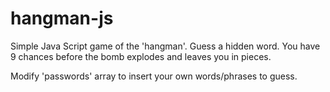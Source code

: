 # hangman-js
Simple Java Script game of the 'hangman'.
Guess a hidden word. 
You have 9 chances before the bomb explodes and leaves you in pieces. 


Modify 'passwords' array  to insert your own words/phrases to guess. 

